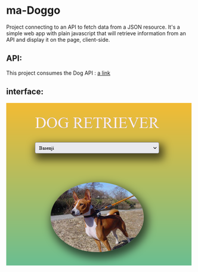 # ma-Doggo

Project connecting to an API to fetch data from a JSON resource. It's a simple web app with plain javascript that will retrieve information from an API and display it on the page, client-side.

## API:
This project consumes the Dog API : [a link](https://dog.ceo/dog-api/documentation/#google_vignette)

## interface:

![print screen](print.png)